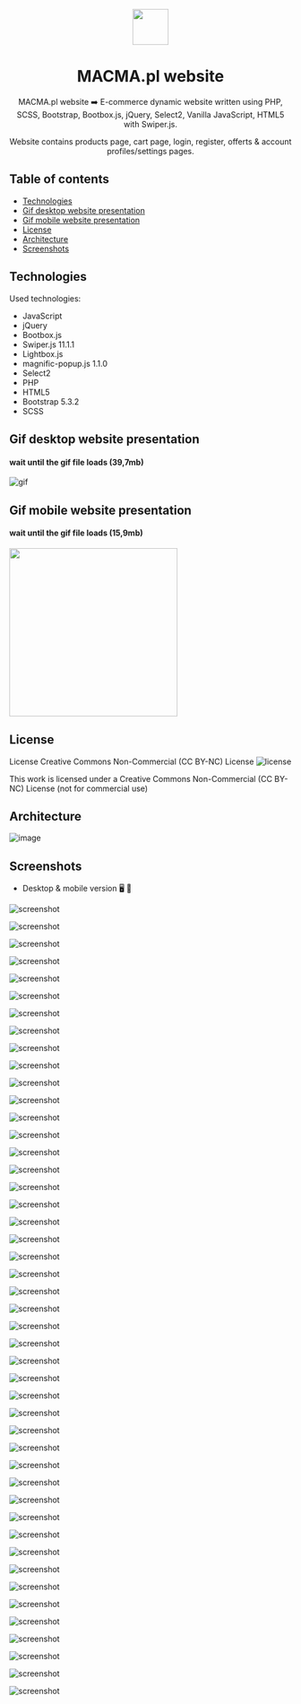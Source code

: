<p align="center">
    <img src="./assets/icons/common/header/macma-logo.svg" height="64"/>
</p>

<h1 align="center">MACMA.pl website</h1>

<p align="center">MACMA.pl website ➡️ E-commerce dynamic website written using PHP, SCSS, Bootstrap, Bootbox.js, jQuery, Select2, Vanilla JavaScript, HTML5 with Swiper.js.</p>
<p align="center">Website contains products page, cart page, login, register, offerts & account profiles/settings pages.</p>

## Table of contents

- [Technologies](#technologies)
- [Gif desktop website presentation](#gif-desktop-website-presentation)
- [Gif mobile website presentation](#gif-mobile-website-presentation)
- [License](#license)
- [Architecture](#architecture)
- [Screenshots](#screenshots)

## Technologies

Used technologies:

- JavaScript
- jQuery
- Bootbox.js
- Swiper.js 11.1.1
- Lightbox.js
- magnific-popup.js 1.1.0
- Select2
- PHP
- HTML5
- Bootstrap 5.3.2
- SCSS

## Gif desktop website presentation

#### wait until the gif file loads (39,7mb)

![gif](./gif/MACMA-desktop.gif)

## Gif mobile website presentation

#### wait until the gif file loads (15,9mb)

<img src="./gif/MACMA-mobile.gif" width="300"/>

## License

License Creative Commons Non-Commercial (CC BY-NC) License ![license](https://mirrors.creativecommons.org/presskit/buttons/88x31/svg/by-nc.svg)

This work is licensed under a Creative Commons Non-Commercial (CC BY-NC) License (not for commercial use)

## Architecture

![image](./screenshots/macma_architecture_image.jpg)

## Screenshots

- Desktop & mobile version :desktop_computer: :iphone:

![screenshot](./screenshots/macma_screenshot_01.jpg)

![screenshot](./screenshots/macma_screenshot_02.jpg)

![screenshot](./screenshots/macma_screenshot_03.jpg)

![screenshot](./screenshots/macma_screenshot_04.jpg)

![screenshot](./screenshots/macma_screenshot_05.jpg)

![screenshot](./screenshots/macma_screenshot_06.jpg)

![screenshot](./screenshots/macma_screenshot_07.jpg)

![screenshot](./screenshots/macma_screenshot_08.jpg)

![screenshot](./screenshots/macma_screenshot_09.jpg)

![screenshot](./screenshots/macma_screenshot_10.jpg)

![screenshot](./screenshots/macma_screenshot_11.jpg)

![screenshot](./screenshots/macma_screenshot_12.jpg)

![screenshot](./screenshots/macma_screenshot_13.jpg)

![screenshot](./screenshots/macma_screenshot_14.jpg)

![screenshot](./screenshots/macma_screenshot_15.jpg)

![screenshot](./screenshots/macma_screenshot_16.jpg)

![screenshot](./screenshots/macma_screenshot_17.jpg)

![screenshot](./screenshots/macma_screenshot_18.jpg)

![screenshot](./screenshots/macma_screenshot_19.jpg)

![screenshot](./screenshots/macma_screenshot_20.jpg)

![screenshot](./screenshots/macma_screenshot_21.jpg)

![screenshot](./screenshots/macma_screenshot_22.jpg)

![screenshot](./screenshots/macma_screenshot_23.jpg)

![screenshot](./screenshots/macma_screenshot_24.jpg)

![screenshot](./screenshots/macma_screenshot_25.jpg)

![screenshot](./screenshots/macma_screenshot_26.jpg)

![screenshot](./screenshots/macma_screenshot_27.jpg)

![screenshot](./screenshots/macma_screenshot_28.jpg)

![screenshot](./screenshots/macma_screenshot_29.jpg)

![screenshot](./screenshots/macma_screenshot_30.jpg)

![screenshot](./screenshots/macma_screenshot_31.jpg)

![screenshot](./screenshots/macma_screenshot_32.jpg)

![screenshot](./screenshots/macma_screenshot_33.jpg)

![screenshot](./screenshots/macma_screenshot_34.jpg)

![screenshot](./screenshots/macma_screenshot_35.jpg)

![screenshot](./screenshots/macma_screenshot_36.jpg)

![screenshot](./screenshots/macma_screenshot_37.jpg)

![screenshot](./screenshots/macma_screenshot_38.jpg)

![screenshot](./screenshots/macma_screenshot_39.jpg)

![screenshot](./screenshots/macma_screenshot_40.jpg)

![screenshot](./screenshots/macma_screenshot_41.jpg)

![screenshot](./screenshots/macma_screenshot_42.jpg)

![screenshot](./screenshots/macma_screenshot_43.jpg)

![screenshot](./screenshots/macma_screenshot_44.jpg)

![screenshot](./screenshots/macma_screenshot_45.jpg)

![screenshot](./screenshots/macma_screenshot_46.jpg)
